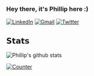 ### Hey there, it's Phillip here :)

[![LinkedIn](https://img.shields.io/badge/-Phillip-blue?style=flat-square&logo=Linkedin&logoColor=white&link=https://www.linkedin.com/in/phillip-mortari-375b7261/)](https://www.linkedin.com/in/phillip-mortari-375b7261/)
[![Gmail](https://img.shields.io/badge/-pmortari-c14438?style=flat&logo=Gmail&logoColor=white)](mailto:pmortari@gmail.com)
[![Twitter](https://img.shields.io/badge/-@pmortari-%231DA1F2?style=flat-square&logo=twitter&logoColor=ffffff)](https://twitter.com/pmortari)


## 𝗦𝘁𝗮𝘁𝘀

![Phillip's github stats](https://github-readme-stats.vercel.app/api?username=pmortari&show_icons=true&theme=dracula)

[![Counter](https://vistr.dev/badge?repo=pmortari.pmortari&corners=square)](https://github.com/pmortari/vistr.dev)
